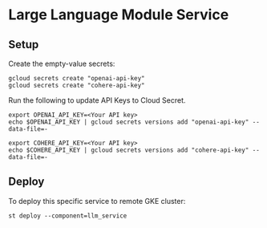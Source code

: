 # Large Language Module Service

## Setup

Create the empty-value secrets:
```
gcloud secrets create "openai-api-key"
gcloud secrets create "cohere-api-key"
```

Run the following to update API Keys to Cloud Secret.

```
export OPENAI_API_KEY=<Your API key>
echo $OPENAI_API_KEY | gcloud secrets versions add "openai-api-key" --data-file=-

export COHERE_API_KEY=<Your API key>
echo $COHERE_API_KEY | gcloud secrets versions add "cohere-api-key" --data-file=-
```

## Deploy

To deploy this specific service to remote GKE cluster:

```
st deploy --component=llm_service
```
